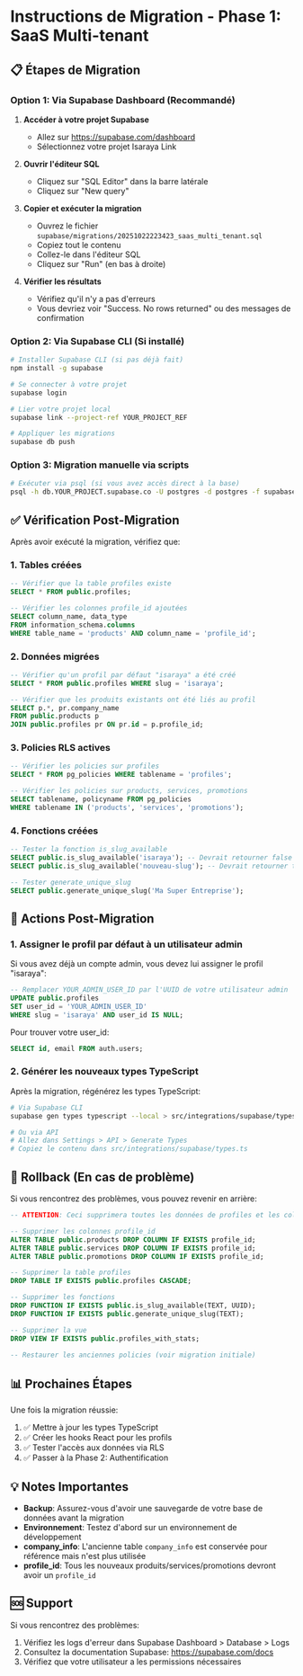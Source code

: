 # Instructions de Migration - Phase 1: SaaS Multi-tenant

## 📋 Étapes de Migration

### Option 1: Via Supabase Dashboard (Recommandé)

1. **Accéder à votre projet Supabase**
   - Allez sur https://supabase.com/dashboard
   - Sélectionnez votre projet Isaraya Link

2. **Ouvrir l'éditeur SQL**
   - Cliquez sur "SQL Editor" dans la barre latérale
   - Cliquez sur "New query"

3. **Copier et exécuter la migration**
   - Ouvrez le fichier `supabase/migrations/20251022223423_saas_multi_tenant.sql`
   - Copiez tout le contenu
   - Collez-le dans l'éditeur SQL
   - Cliquez sur "Run" (en bas à droite)

4. **Vérifier les résultats**
   - Vérifiez qu'il n'y a pas d'erreurs
   - Vous devriez voir "Success. No rows returned" ou des messages de confirmation

### Option 2: Via Supabase CLI (Si installé)

```bash
# Installer Supabase CLI (si pas déjà fait)
npm install -g supabase

# Se connecter à votre projet
supabase login

# Lier votre projet local
supabase link --project-ref YOUR_PROJECT_REF

# Appliquer les migrations
supabase db push
```

### Option 3: Migration manuelle via scripts

```bash
# Exécuter via psql (si vous avez accès direct à la base)
psql -h db.YOUR_PROJECT.supabase.co -U postgres -d postgres -f supabase/migrations/20251022223423_saas_multi_tenant.sql
```

## ✅ Vérification Post-Migration

Après avoir exécuté la migration, vérifiez que:

### 1. Tables créées
```sql
-- Vérifier que la table profiles existe
SELECT * FROM public.profiles;

-- Vérifier les colonnes profile_id ajoutées
SELECT column_name, data_type
FROM information_schema.columns
WHERE table_name = 'products' AND column_name = 'profile_id';
```

### 2. Données migrées
```sql
-- Vérifier qu'un profil par défaut "isaraya" a été créé
SELECT * FROM public.profiles WHERE slug = 'isaraya';

-- Vérifier que les produits existants ont été liés au profil
SELECT p.*, pr.company_name
FROM public.products p
JOIN public.profiles pr ON pr.id = p.profile_id;
```

### 3. Policies RLS actives
```sql
-- Vérifier les policies sur profiles
SELECT * FROM pg_policies WHERE tablename = 'profiles';

-- Vérifier les policies sur products, services, promotions
SELECT tablename, policyname FROM pg_policies
WHERE tablename IN ('products', 'services', 'promotions');
```

### 4. Fonctions créées
```sql
-- Tester la fonction is_slug_available
SELECT public.is_slug_available('isaraya'); -- Devrait retourner false
SELECT public.is_slug_available('nouveau-slug'); -- Devrait retourner true

-- Tester generate_unique_slug
SELECT public.generate_unique_slug('Ma Super Entreprise');
```

## 🔧 Actions Post-Migration

### 1. Assigner le profil par défaut à un utilisateur admin

Si vous avez déjà un compte admin, vous devez lui assigner le profil "isaraya":

```sql
-- Remplacer YOUR_ADMIN_USER_ID par l'UUID de votre utilisateur admin
UPDATE public.profiles
SET user_id = 'YOUR_ADMIN_USER_ID'
WHERE slug = 'isaraya' AND user_id IS NULL;
```

Pour trouver votre user_id:
```sql
SELECT id, email FROM auth.users;
```

### 2. Générer les nouveaux types TypeScript

Après la migration, régénérez les types TypeScript:

```bash
# Via Supabase CLI
supabase gen types typescript --local > src/integrations/supabase/types.ts

# Ou via API
# Allez dans Settings > API > Generate Types
# Copiez le contenu dans src/integrations/supabase/types.ts
```

## 🚨 Rollback (En cas de problème)

Si vous rencontrez des problèmes, vous pouvez revenir en arrière:

```sql
-- ATTENTION: Ceci supprimera toutes les données de profiles et les colonnes profile_id

-- Supprimer les colonnes profile_id
ALTER TABLE public.products DROP COLUMN IF EXISTS profile_id;
ALTER TABLE public.services DROP COLUMN IF EXISTS profile_id;
ALTER TABLE public.promotions DROP COLUMN IF EXISTS profile_id;

-- Supprimer la table profiles
DROP TABLE IF EXISTS public.profiles CASCADE;

-- Supprimer les fonctions
DROP FUNCTION IF EXISTS public.is_slug_available(TEXT, UUID);
DROP FUNCTION IF EXISTS public.generate_unique_slug(TEXT);

-- Supprimer la vue
DROP VIEW IF EXISTS public.profiles_with_stats;

-- Restaurer les anciennes policies (voir migration initiale)
```

## 📊 Prochaines Étapes

Une fois la migration réussie:

1. ✅ Mettre à jour les types TypeScript
2. ✅ Créer les hooks React pour les profils
3. ✅ Tester l'accès aux données via RLS
4. ✅ Passer à la Phase 2: Authentification

## 💡 Notes Importantes

- **Backup**: Assurez-vous d'avoir une sauvegarde de votre base de données avant la migration
- **Environnement**: Testez d'abord sur un environnement de développement
- **company_info**: L'ancienne table `company_info` est conservée pour référence mais n'est plus utilisée
- **profile_id**: Tous les nouveaux produits/services/promotions devront avoir un `profile_id`

## 🆘 Support

Si vous rencontrez des problèmes:
1. Vérifiez les logs d'erreur dans Supabase Dashboard > Database > Logs
2. Consultez la documentation Supabase: https://supabase.com/docs
3. Vérifiez que votre utilisateur a les permissions nécessaires
